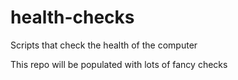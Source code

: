 # health-checks
Scripts that check the health of the computer

This repo will be populated with lots of fancy checks 
